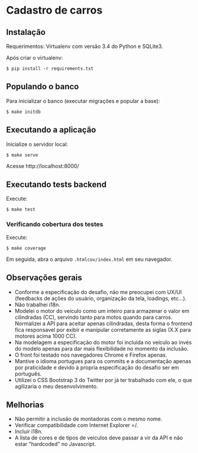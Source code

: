 Cadastro de carros
===================

Instalação
-----------

Requerimentos: Virtualenv com versão 3.4 do Python e SQLite3.

Após criar o virtualenv:

```
$ pip install -r requirements.txt
```

Populando o banco
------------------

Para inicializar o banco (executar migrações e popular a base):

```
$ make initdb
```

Executando a aplicação
------------------------

Inicialize o servidor local:

```
$ make serve
```

Acesse http://localhost:8000/

Executando tests backend
-------------------------

Execute:

```
$ make test
```

### Verificando cobertura dos testes

Execute:

```
$ make coverage
```

Em seguida, abra o arquivo `.htmlcov/index.html` em seu navegador.

Observações gerais
-------------------

- Conforme a especificação do desafio, não me preocupei com UX/UI (feedbacks de ações do usuário, organização da tela, loadings, etc...).
- Não trabalhei i18n.
- Modelei o motor do veículo como um inteiro para armazenar o valor em cilindradas (CC), servindo tanto para motos quando para carros. Normalizei a API para aceitar apenas cilindradas, desta forma o frontend fica responsavel por exibir e manipular corretamente as siglas (X.X para motores acima 1000 CC).
- Na modelagem a especificação do motor foi incluída no veículo ao invés do modelo apenas para dar mais flexibilidade no momento da inclusão.
- O front foi testado nos navegadores Chrome e Firefox apenas.
- Mantive o idioma portugues para os commits e a documentação apenas por praticidade e devido à propria especificação do desafio ser em português.
- Utilizei o CSS Bootstrap 3 do Twitter por já ter trabalhado com ele, o que agilizaria o meu desenvolvimento.

Melhorias
-----------

- Não permitir a inclusão de montadoras com o mesmo nome.
- Verificar compatibilidade com Internet Explorer =/.
- Incluir i18n.
- A lista de cores e de tipos de veículos deve passar a vir da API e não estar "hardcoded" no Javascript.